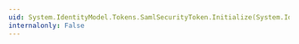 ```yaml
---
uid: System.IdentityModel.Tokens.SamlSecurityToken.Initialize(System.IdentityModel.Tokens.SamlAssertion)
internalonly: False
---
```

